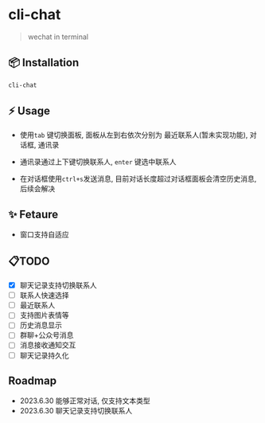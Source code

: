 # cli-chat

> wechat in terminal

## 📦 Installation

```bash
cli-chat
```

## ⚡️ Usage

- 使用`tab` 键切换面板, 面板从左到右依次分别为 最近联系人(暂未实现功能), 对话框, 通讯录

- 通讯录通过上下键切换联系人, `enter` 键选中联系人

- 在对话框使用`ctrl+s`发送消息, 目前对话长度超过对话框面板会清空历史消息, 后续会解决

## ✨ Fetaure

- 窗口支持自适应

## 📋TODO

- [x] 聊天记录支持切换联系人
- [ ] 联系人快速选择
- [ ] 最近联系人
- [ ] 支持图片表情等
- [ ] 历史消息显示
- [ ] 群聊+公众号消息
- [ ] 消息接收通知交互
- [ ] 聊天记录持久化

## Roadmap 

- 2023.6.30 能够正常对话, 仅支持文本类型
- 2023.6.30 聊天记录支持切换联系人
